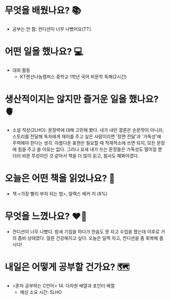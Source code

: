 # 무엇을 배웠나요? 📚
- 공부는 안 함: 컨디션이 너무 나빴어요(TT)

# 어떤 일을 했나요? 💻
- 대외 활동
    - KT랜선나눔캠퍼스 중학교 1학년 국어 비문학 독해(2시간)

# 생산적이지는 않지만 즐거운 일을 했나요? 🫀
- 소설 작성(2LHO): 문장력에 대해 고민해 봤다. 내가 내린 결론은 순문학이 아니라, 스토리를 전달해 독자에게 재미를 주고 싶은 사람이라면 '장면 전달'과 '가독성'에 주력해야 한다는 생각. 아름다운 표현은 필요할 때 적재적소에 쓰면 되지, 모든 문장에 힘을 주고 쓸 이유는 없다. 그러나 요새 내가 쓰는 문장들은 가독성도 떨어질 뿐더러 비문 투성이인 것 같아서 책을 더 많이 읽고, 필사도 해봐야겠다.

# 오늘은 어떤 책을 읽었나요? 📖
- 책 <가장 빨리 부자 되는 법>, 알렉스 베커 저 (8%)

# 무엇을 느꼈나요? ❤️‍🔥
- 컨디션이 너무 나빴다. 밤새 기침을 하다가 한숨도 못 자고 수업을 했는데 이후로 거의 좀비 상태였다. 얼른 건강해지고 싶다. 오늘은 일찍 자고, 컨디션을 좀 회복해 봅시다!

# 내일은 어떻게 공부할 건가요? 🗺
- <혼자 공부하는 C언어> 14. 다차원 배열과 포인터 배열
    - 예상 소요 시간: 5LHO